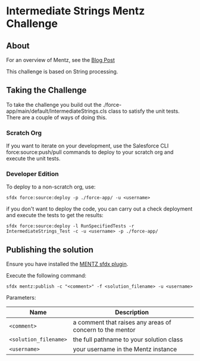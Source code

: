# Intermediate Strings Mentz Challenge

## About
For an overview of Mentz, see the [Blog Post](http://bobbuzzard.blogspot.com/2019/05/introducing-mentz-salesforce-developer.html)
 
This challenge is based on String processing.

## Taking the Challenge

To take the challenge you build out the ./force-app/main/default/IntermediateStrings.cls class to satisfy 
the unit tests. There are a couple of ways of doing this.

### Scratch Org
If you want to iterate on your development, use the Salesforce CLI force:source:push/pull commands 
to deploy to your scratch org and execute the unit tests.

### Developer Edition
To deploy to a non-scratch org, use:

`sfdx force:source:deploy -p ./force-app/ -u <username>`

if you don't want to deploy the code, you can carry out a check deployment and execute the tests to get the results:

`sfdx force:source:deploy -l RunSpecifiedTests -r IntermediateStrings_Test -c -u <username> -p ./force-app/`

## Publishing the solution

Ensure you have installed the [MENTZ sfdx plugin](https://www.npmjs.com/package/mentz).

Execute the following command: 

`sfdx mentz:publish -c "<comment>" -f <solution_filename> -u <username>`

Parameters:

Name | Description
--- | ---
`<comment>` | a comment that raises any areas of concern to the mentor
`<solution_filename>` | the full pathname to your solution class
`<username>`  | your username in the Mentz instance

